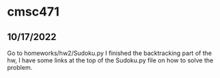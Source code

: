 # cmsc471

## 10/17/2022

Go to homeworks/hw2/Sudoku.py
I finished the backtracking part of the hw, I have some links at the top of the Sudoku.py file on how to solve the problem.